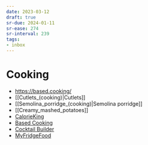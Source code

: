 ```yaml
---
date: 2023-03-12
draft: true
sr-due: 2024-01-11
sr-ease: 274
sr-interval: 239
tags:
- inbox
---
```


# Cooking

- <https://based.cooking/>
- [[Cutlets_(cooking)|Cutlets]]
- [[Semolina_porridge_(cooking)|Semolina porridge]]
- [[Creamy_mashed_potatoes]]
- [CalorieKing](https://www.calorieking.com/us/en/)
- [Based Cooking](https://based.cooking/)
- [Cocktail Builder](https://www.cocktailbuilder.com/)
- [MyFridgeFood](https://myfridgefood.com/)